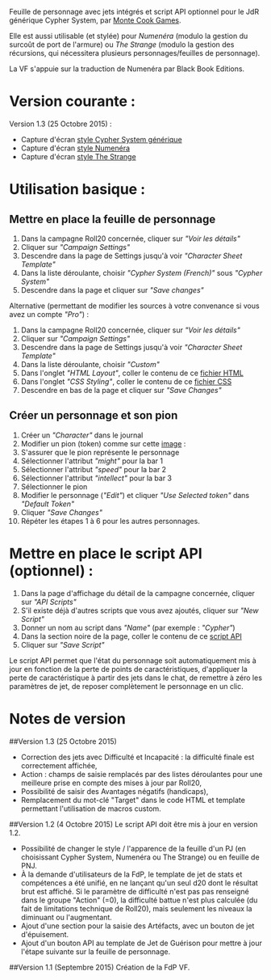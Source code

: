 Feuille de personnage avec jets int&eacute;gr&eacute;s et script API optionnel pour le JdR g&eacute;n&eacute;rique Cypher System, par [Monte Cook Games](http://www.montecookgames.com/games/).

Elle est aussi utilisable (et styl&eacute;e) pour _Numen&eacute;ra_ (modulo la gestion du surco&ucirc;t de port de l'armure) ou _The Strange_ (modulo la gestion des r&eacute;cursions, qui n&eacute;cessitera plusieurs personnages/feuilles de personnage).

La VF s'appuie sur la traduction de Numen&eacute;ra par Black Book Editions.

# Version courante :
Version 1.3 (25 Octobre 2015) :

* Capture d'&eacute;cran [style Cypher System g&eacute;n&eacute;rique](CypherSystem.png)
* Capture d'&eacute;cran [style Numen&eacute;ra](CypherSystem_style_Numenera.png)
* Capture d'&eacute;cran [style The Strange](CypherSystem_style_TheStrange.png)

# Utilisation basique :

## Mettre en place la feuille de personnage
1. Dans la campagne Roll20 concern&eacute;e, cliquer sur _"Voir les d&eacute;tails"_
2. Cliquer sur _"Campaign Settings"_
3. Descendre dans la page de Settings jusqu'&agrave; voir _"Character Sheet Template"_
4. Dans la liste d&eacute;roulante, choisir _"Cypher System (French)"_ sous _"Cypher System"_
5. Descendre dans la page et cliquer sur _"Save changes"_

Alternative (permettant de modifier les sources &agrave; votre convenance si vous avez un compte _"Pro"_) :

1. Dans la campagne Roll20 concern&eacute;e, cliquer sur _"Voir les d&eacute;tails"_
2. Cliquer sur _"Campaign Settings"_
3. Descendre dans la page de Settings jusqu'&agrave; voir _"Character Sheet Template"_
4. Dans la liste d&eacute;roulante, choisir _"Custom"_
5. Dans l'onglet _"HTML Layout"_, coller le contenu de ce [fichier HTML](CypherSystem.htm)
6. Dans l'onglet _"CSS Styling"_, coller le contenu de ce [fichier CSS](CypherSystem.css)
7. Descendre en bas de la page et cliquer sur _"Save Changes"_

## Cr&eacute;er un personnage et son pion
1. Cr&eacute;er un _"Character"_ dans le journal
2. Modifier un pion (token) comme sur cette [image](CypherSystem_setup_the_character_token.jpg) :
  1. S'assurer que le pion repr&eacute;sente le personnage
  2. S&eacute;lectionner l'attribut _"might"_ pour la bar 1
  3. S&eacute;lectionner l'attribut _"speed"_ pour la bar 2
  4. S&eacute;lectionner l'attribut _"intellect"_ pour la bar 3
4. S&eacute;lectionner le pion
5. Modifier le personnage (_"Edit"_) et cliquer _"Use Selected token"_ dans _"Default Token"_
6. Cliquer _"Save Changes"_
7. R&eacute;p&eacute;ter les &eacute;tapes 1 &agrave; 6 pour les autres personnages.

# Mettre en place le script API (optionnel) :
1. Dans la page d'affichage du d&eacute;tail de la campagne concern&eacute;e, cliquer sur _"API Scripts"_
2. S'il existe d&eacute;j&agrave; d'autres scripts que vous avez ajout&eacute;s, cliquer sur _"New Script"_
3. Donner un nom au script dans _"Name"_ (par exemple : _"Cypher"_)
4. Dans la section noire de la page, coller le contenu de ce [script API](https://github.com/Roll20/roll20-api-scripts/blob/master/CypherSystemSheet/cyphersystemsheet.js)
5. Cliquer sur _"Save Script"_

Le script API permet que l'&eacute;tat du personnage soit automatiquement mis &agrave; jour en fonction de la perte de points de caract&eacute;ristiques, d'appliquer la perte de caract&eacute;ristique &agrave; partir des jets dans le chat, de remettre &agrave; z&eacute;ro les param&egrave;tres de jet, de reposer compl&egrave;tement le personnage en un clic.

# Notes de version

##Version 1.3 (25 Octobre 2015)

* Correction des jets avec Difficult&eacute; et Incapacit&eacute; : la difficult&eacute; finale est correctement affich&eacute;e,
* Action : champs de saisie remplac&eacute;s par des listes d&eacute;roulantes pour une meilleure prise en compte des mises &agrave; jour par Roll20,
* Possibilit&eacute; de saisir des Avantages n&eacute;gatifs (handicaps),
* Remplacement du mot-cl&eacute; "Target" dans le code HTML et template permettant l'utilisation de macros custom.

##Version 1.2 (4 Octobre 2015)
Le script API doit &ecirc;tre mis &agrave; jour en version 1.2.

* Possibilit&eacute; de changer le style / l'apparence de la feuille d'un PJ (en choisissant Cypher System, Numen&eacute;ra ou The Strange) ou en feuille de PNJ.
* &Agrave; la demande d'utilisateurs de la FdP, le template de jet de stats et comp&eacute;tences a &eacute;t&eacute; unifi&eacute;, en ne lan&ccedil;ant qu'un seul d20 dont le r&eacute;sultat brut est affich&eacute;. Si le param&egrave;tre de difficult&eacute; n'est pas pas renseign&eacute; dans le groupe "Action" (=0), la difficult&eacute; battue n'est plus calcul&eacute;e (du fait de limitations technique de Roll20), mais seulement les niveaux la diminuant ou l'augmentant.
* Ajout d'une section pour la saisie des Art&eacute;facts, avec un bouton de jet d'&eacute;puisement.
* Ajout d'un bouton API au template de Jet de Gu&eacute;rison pour mettre &agrave; jour l'&eacute;tape suivante sur la feuille de personnage.

##Version 1.1 (Septembre 2015)
Cr&eacute;ation de la FdP VF.
